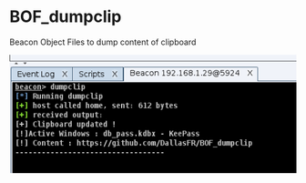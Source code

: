 # BOF_dumpclip
Beacon Object Files to dump content of clipboard

![alt text](https://raw.githubusercontent.com/DallasFR/BOF_dumpclip/main/image_1.PNG)
